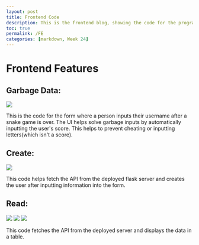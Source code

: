 ```yaml
---
layout: post
title: Frontend Code
description: This is the frontend blog, showing the code for the program functionality.
toc: true
permalink: /FE
categories: [markdown, Week 24]
---
```


# Frontend Features

## Garbage Data:
![]({{site.baseurl}}/images/Form.png)

This is the code for the form where a person inputs their username after a snake game is over. The UI helps solve garbage inputs by automatically inputting the user's score. This helps to prevent cheating or inputting letters(which isn't a score).

## Create:
![]({{site.baseurl}}/images/CreateFrontend.png)

This code helps fetch the API from the deployed flask server and creates the user after inputting information into the form.

## Read:
![]({{site.baseurl}}/images/ReadFrontend1.png)
![]({{site.baseurl}}/images/ReadFrontend2.png)
![]({{site.baseurl}}/images/ReadFrontend3.png)

This code fetches the API from the deployed server and displays the data in a table.